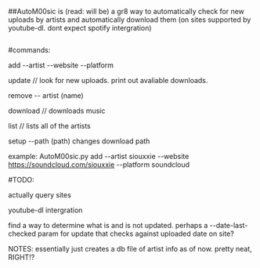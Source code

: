 ##AutoM00sic is (read: will be) a gr8 way to automatically check for new uploads by artists and automatically download them (on sites supported by youtube-dl. dont expect spotify intergration) 

<img src="https://cdn.discordapp.com/attachments/310843140976148482/900958098531946506/milked.png" alt="" style="max-width: 100%;">

#commands:

add --artist --website --platform

update // look for new uploads. print out avaliable downloads. 

remove -- artist (name)

download // downloads music 

list // lists all of the artists 

setup --path (path) changes download path

example: AutoM00sic.py add --artist siouxxie --website https://soundcloud.com/siouxxie --platform soundcloud 

#TODO:

actually query sites 

youtube-dl intergration

find a way to determine what is and is not updated. perhaps a --date-last-checked param for update that checks against uploaded date on site? 

NOTES: essentially just creates a db file of artist info as of now. pretty neat, RIGHT!? 
